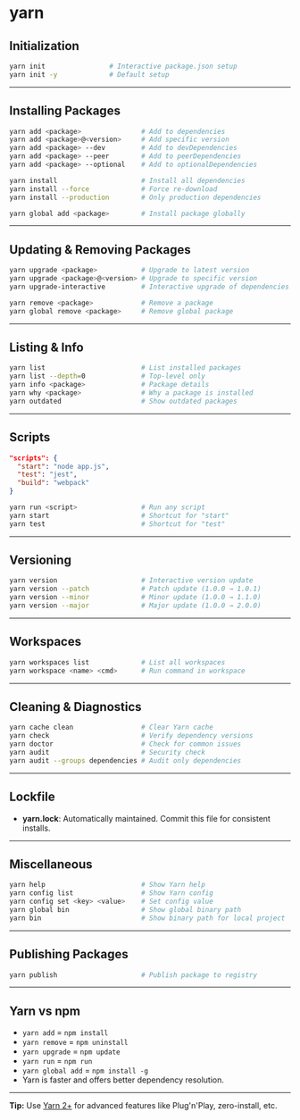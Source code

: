 # yarn

## Initialization

```bash
yarn init                # Interactive package.json setup
yarn init -y             # Default setup
```

---

## Installing Packages

```bash
yarn add <package>               # Add to dependencies
yarn add <package>@<version>     # Add specific version
yarn add <package> --dev         # Add to devDependencies
yarn add <package> --peer        # Add to peerDependencies
yarn add <package> --optional    # Add to optionalDependencies

yarn install                     # Install all dependencies
yarn install --force             # Force re-download
yarn install --production        # Only production dependencies

yarn global add <package>        # Install package globally
```

---

## Updating & Removing Packages

```bash
yarn upgrade <package>           # Upgrade to latest version
yarn upgrade <package>@<version> # Upgrade to specific version
yarn upgrade-interactive         # Interactive upgrade of dependencies

yarn remove <package>            # Remove a package
yarn global remove <package>     # Remove global package
```

---

## Listing & Info

```bash
yarn list                        # List installed packages
yarn list --depth=0              # Top-level only
yarn info <package>              # Package details
yarn why <package>               # Why a package is installed
yarn outdated                    # Show outdated packages
```

---

## Scripts

```json
"scripts": {
  "start": "node app.js",
  "test": "jest",
  "build": "webpack"
}
```

```bash
yarn run <script>                # Run any script
yarn start                       # Shortcut for "start"
yarn test                        # Shortcut for "test"
```

---

## Versioning

```bash
yarn version                     # Interactive version update
yarn version --patch             # Patch update (1.0.0 → 1.0.1)
yarn version --minor             # Minor update (1.0.0 → 1.1.0)
yarn version --major             # Major update (1.0.0 → 2.0.0)
```

---

## Workspaces

```bash
yarn workspaces list             # List all workspaces
yarn workspace <name> <cmd>      # Run command in workspace
```

---

## Cleaning & Diagnostics

```bash
yarn cache clean                 # Clear Yarn cache
yarn check                       # Verify dependency versions
yarn doctor                      # Check for common issues
yarn audit                       # Security check
yarn audit --groups dependencies # Audit only dependencies
```

---

## Lockfile

- **yarn.lock**: Automatically maintained. Commit this file for consistent installs.

---

## Miscellaneous

```bash
yarn help                        # Show Yarn help
yarn config list                 # Show Yarn config
yarn config set <key> <value>    # Set config value
yarn global bin                  # Show global binary path
yarn bin                         # Show binary path for local project
```

---

## Publishing Packages

```bash
yarn publish                     # Publish package to registry
```

---

## Yarn vs npm

- `yarn add` = `npm install`
- `yarn remove` = `npm uninstall`
- `yarn upgrade` = `npm update`
- `yarn run` = `npm run`
- `yarn global add` = `npm install -g`
- Yarn is faster and offers better dependency resolution.

---

**Tip:** Use [Yarn 2+](https://yarnpkg.com/) for advanced features like Plug'n'Play, zero-install, etc.
